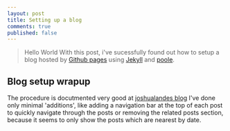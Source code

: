 ```yaml
---
layout: post
title: Setting up a blog
comments: true 
published: false
---
```


> Hello World
With this post, i've sucessfully found out how to setup a blog hosted by [Github pages](http://pages.github.com/)
using [Jekyll](http://jekyllrb.com) and [poole](https://github.com/poole/poole).

## Blog setup wrapup
The procedure is docutmented very good at [joshualandes blog](http://joshualande.com/jekyll-github-pages-poole/)
I've done only minimal 'additions', like adding a navigation bar at the top of each post to quickly navigate through the posts or removing the related posts section, because it seems to only show the posts which are nearest by date.
